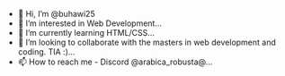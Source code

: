- 👋 Hi, I’m @buhawi25
- 👀 I’m interested in Web Development...
- 🌱 I’m currently learning HTML/CSS...
- 💞️ I’m looking to collaborate with the masters in web development and coding. TIA :)...
- 📫 How to reach me - Discord @arabica_robusta@...

<!---
buhawi25/buhawi25 is a ✨ special ✨ repository because its `README.md` (this file) appears on your GitHub profile.
You can click the Preview link to take a look at your changes.
--->

